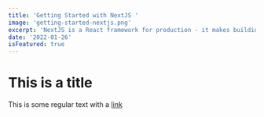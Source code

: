 ```yaml
---
title: 'Getting Started with NextJS '
image: 'getting-started-nextjs.png'
excerpt: 'NextJS is a React framework for production - it makes building fullstack React apps a breeze and ships with built-in SSR.'
date: '2022-01-26'
isFeatured: true
---
```


# This is a title

This is some regular text with a [link](https://google.com)
